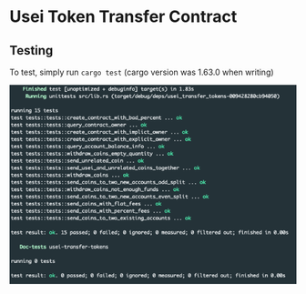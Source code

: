 # Usei Token Transfer Contract

## Testing
To test, simply run `cargo test` (cargo version was 1.63.0 when writing)

![tests passing screenshot](tests_passed.png)
